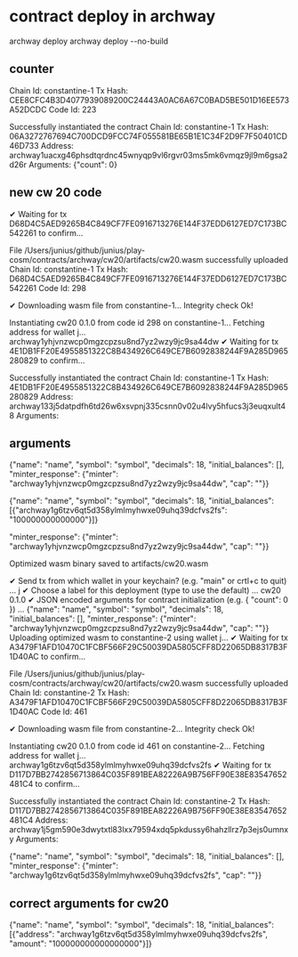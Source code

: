 # contract deploy in archway

archway deploy 
 archway deploy --no-build


## counter

Chain Id: constantine-1
  Tx Hash:  CEE8CFC4B3D4077939089200C24443A0AC6A67C0BAD5BE501D16EE573A52DCDC
  Code Id:  223

Successfully instantiated the contract
  Chain Id:  constantine-1
  Tx Hash:   06A3272767694C700DCD9FCC74F055581BE65B1E1C34F2D9F7F50401CD46D733
  Address:   archway1uacxg46phsdtqrdnc45wnyqp9vl6rgvr03ms5mk6vmqz9jl9m6gsa2d26r
  Arguments: {"count": 0}


## new cw 20 code
✔ Waiting for tx D68D4C5AED9265B4C849CF7FE0916713276E144F37EDD6127ED7C173BC542261 to confirm...

File /Users/junius/github/junius/play-cosm/contracts/archway/cw20/artifacts/cw20.wasm successfully uploaded
  Chain Id: constantine-1
  Tx Hash:  D68D4C5AED9265B4C849CF7FE0916713276E144F37EDD6127ED7C173BC542261
  Code Id:  298

✔ Downloading wasm file from constantine-1...
Integrity check Ok!

Instantiating cw20 0.1.0 from code id 298 on constantine-1...
Fetching address for wallet j...
archway1yhjvnzwcp0mgzcpzsu8nd7yz2wzy9jc9sa44dw
✔ Waiting for tx 4E1DB1FF20E4955851322C8B434926C649CE7B6092838244F9A285D965280829 to confirm...

Successfully instantiated the contract
  Chain Id:  constantine-1
  Tx Hash:   4E1DB1FF20E4955851322C8B434926C649CE7B6092838244F9A285D965280829
  Address:   archway133j5datpdfh6td26w6xsvpnj335csnn0v02u4lvy5hfucs3j3euqxult48
  Arguments:   
  
  
  ## arguments
  {"name": "name", "symbol": "symbol", "decimals": 18, "initial_balances": [], "minter_response": {"minter": "archway1yhjvnzwcp0mgzcpzsu8nd7yz2wzy9jc9sa44dw", "cap": ""}}

 {"name": "name", "symbol": "symbol", "decimals": 18, "initial_balances": [{"archway1g6tzv6qt5d358ylmlmyhwxe09uhq39dcfvs2fs": "100000000000000"}]}
 
 
 
 
 "minter_response": {"minter": "archway1yhjvnzwcp0mgzcpzsu8nd7yz2wzy9jc9sa44dw", "cap": ""}}


Optimized wasm binary saved to artifacts/cw20.wasm

✔ Send tx from which wallet in your keychain? (e.g. "main" or crtl+c to quit) … j
✔ Choose a label for this deployment (type <enter> to use the default) … cw20 0.1.0
✔ JSON encoded arguments for contract initialization (e.g. { "count": 0 }) … {"name": "name", "symbol": "symbol", "decimals": 18, "initial_balances": [], "minter_response": {"minter": "archway1yhjvnzwcp0mgzcpzsu8nd7yz2wzy9jc9sa44dw", "cap": ""}}
Uploading optimized wasm to constantine-2 using wallet j...
✔ Waiting for tx A3479F1AFD10470C1FCBF566F29C50039DA5805CFF8D22065DB8317B3F1D40AC to confirm...

File /Users/junius/github/junius/play-cosm/contracts/archway/cw20/artifacts/cw20.wasm successfully uploaded
  Chain Id: constantine-2
  Tx Hash:  A3479F1AFD10470C1FCBF566F29C50039DA5805CFF8D22065DB8317B3F1D40AC
  Code Id:  461

✔ Downloading wasm file from constantine-2...
Integrity check Ok!

Instantiating cw20 0.1.0 from code id 461 on constantine-2...
Fetching address for wallet j...
archway1g6tzv6qt5d358ylmlmyhwxe09uhq39dcfvs2fs
✔ Waiting for tx D117D7BB2742856713864C035F891BEA82226A9B756FF90E38E83547652481C4 to confirm...

Successfully instantiated the contract
  Chain Id:  constantine-2
  Tx Hash:   D117D7BB2742856713864C035F891BEA82226A9B756FF90E38E83547652481C4
  Address:   archway1j5gm590e3dwytxtl83lxx79594xdq5pkdussy6hahzllrz7p3ejs0umnxy
  Arguments: 
  
{"name": "name", "symbol": "symbol", "decimals": 18, "initial_balances": [], "minter_response": {"minter": "archway1g6tzv6qt5d358ylmlmyhwxe09uhq39dcfvs2fs", "cap": ""}}

## correct arguments for cw20
{"name": "name", "symbol": "symbol", "decimals": 18, "initial_balances": [{"address": "archway1g6tzv6qt5d358ylmlmyhwxe09uhq39dcfvs2fs", "amount": "100000000000000000"}]}


